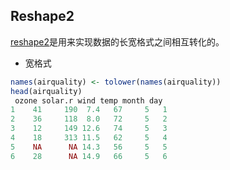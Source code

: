 ## Reshape2
[reshape2](https://www.rdocumentation.org/packages/reshape2/versions/1.4.4)是用来实现数据的长宽格式之间相互转化的。

- 宽格式
```r
names(airquality) <- tolower(names(airquality))
head(airquality)
 ozone solar.r wind temp month day
1    41     190  7.4   67     5   1
2    36     118  8.0   72     5   2
3    12     149 12.6   74     5   3
4    18     313 11.5   62     5   4
5    NA      NA 14.3   56     5   5
6    28      NA 14.9   66     5   6
```
